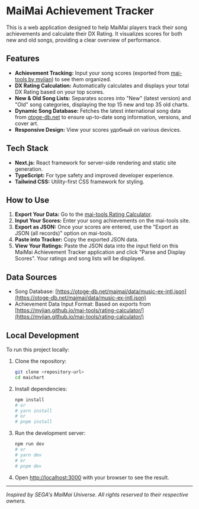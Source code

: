 # MaiMai Achievement Tracker

This is a web application designed to help MaiMai players track their song achievements and calculate their DX Rating. It visualizes scores for both new and old songs, providing a clear overview of performance.

## Features

*   **Achievement Tracking:** Input your song scores (exported from [mai-tools by myjian](https://myjian.github.io/mai-tools/rating-calculator/)) to see them organized.
*   **DX Rating Calculation:** Automatically calculates and displays your total DX Rating based on your top scores.
*   **New & Old Song Lists:** Separates scores into "New" (latest version) and "Old" song categories, displaying the top 15 new and top 35 old charts.
*   **Dynamic Song Database:** Fetches the latest international song data from [otoge-db.net](https://otoge-db.net/maimai/data/music-ex-intl.json) to ensure up-to-date song information, versions, and cover art.
*   **Responsive Design:** View your scores удобный on various devices.

## Tech Stack

*   **Next.js:** React framework for server-side rendering and static site generation.
*   **TypeScript:** For type safety and improved developer experience.
*   **Tailwind CSS:** Utility-first CSS framework for styling.

## How to Use

1.  **Export Your Data:** Go to the [mai-tools Rating Calculator](https://myjian.github.io/mai-tools/rating-calculator/).
2.  **Input Your Scores:** Enter your song achievements on the mai-tools site.
3.  **Export as JSON:** Once your scores are entered, use the "Export as JSON (all records)" option on mai-tools.
4.  **Paste into Tracker:** Copy the exported JSON data.
5.  **View Your Ratings:** Paste the JSON data into the input field on this MaiMai Achievement Tracker application and click "Parse and Display Scores". Your ratings and song lists will be displayed.

## Data Sources

*   Song Database: [https://otoge-db.net/maimai/data/music-ex-intl.json](https://otoge-db.net/maimai/data/music-ex-intl.json)
*   Achievement Data Input Format: Based on exports from [https://myjian.github.io/mai-tools/rating-calculator/](https://myjian.github.io/mai-tools/rating-calculator/)

## Local Development

To run this project locally:

1.  Clone the repository:
    ```bash
    git clone <repository-url>
    cd maichart
    ```
2.  Install dependencies:
    ```bash
    npm install
    # or
    # yarn install
    # or
    # pnpm install
    ```
3.  Run the development server:
    ```bash
    npm run dev
    # or
    # yarn dev
    # or
    # pnpm dev
    ```
4.  Open [http://localhost:3000](http://localhost:3000) with your browser to see the result.

---

*Inspired by SEGA's MaiMai Universe. All rights reserved to their respective owners.*

